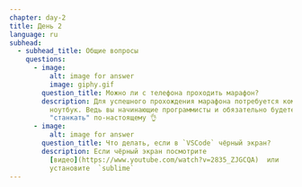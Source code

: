 ```yaml
---
chapter: day-2
title: День 2
language: ru
subhead:
  - subhead_title: Общие вопросы
    questions:
      - image:
          alt: image for answer
          image: giphy.gif
        question_title: Можно ли с телефона проходить марафон?
        description: Для успешного прохождения марафона потребуется компьютер или
          ноутбук. Ведь вы начинающие программисты и обязательно будете
          "станкать" по-настоящему 👌
      - image:
          alt: image for answer
        question_title: Что делать, если в `VSCode` чёрный экран?
        description: Если чёрный экран посмотрите
          [видео](https://www.youtube.com/watch?v=2835_ZJGCQA)  или
          установите  `sublime`
---
```

